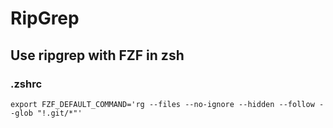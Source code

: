 # RipGrep

## Use ripgrep with FZF in zsh
### .zshrc
`export FZF_DEFAULT_COMMAND='rg --files --no-ignore --hidden --follow --glob "!.git/*"'`
